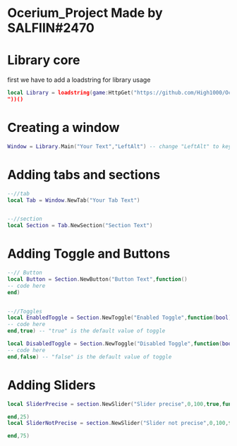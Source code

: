 # Ocerium_Project Made by SALFIIN#2470

# Library core
first we have to add a loadstring for library usage

```lua
local Library = loadstring(game:HttpGet("https://github.com/High1000/Ocerium-Roblox-UI/blob/main/Ocerium%20Special%20ui
"))()
```


# Creating a window

```lua
Window = Library.Main("Your Text","LeftAlt") -- change "LeftAlt" to key that you want will hide gui
```

# Adding tabs and sections
```lua
--//tab
local Tab = Window.NewTab("Your Tab Text")


--//section
local Section = Tab.NewSection("Section Text")

```

# Adding Toggle and Buttons

```lua
--// Button
local Button = Section.NewButton("Button Text",function()
-- code here
end)


--//Toggles
local EnabledToggle = Section.NewToggle("Enabled Toggle",function(bool)
-- code here
end,true) -- "true" is the default value of toggle

local DisabledToggle = Section.NewToggle("Disabled Toggle",function(bool)
-- code here
end,false) -- "false" is the default value of toggle
```

# Adding Sliders

```lua
local SliderPrecise = section.NewSlider("Slider precise",0,100,true,function(value)

end,25)
local SliderNotPrecise = section.NewSlider("Slider not precise",0,100,false,function(value)

end,75)
```
